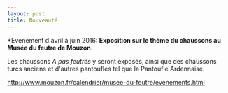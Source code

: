 ```yaml
---
layout: post
title: Nouveauté
---
```


*Evenement d'avril à juin 2016: **Exposition sur le thème du chaussons au Musée du feutre de Mouzon**.

Les chaussons *A pas feutrés* y seront exposés, ainsi que des chaussons turcs anciens et d'autres pantoufles tel que la Pantoufle Ardennaise.

http://www.mouzon.fr/calendrier/musee-du-feutre/evenements.html
